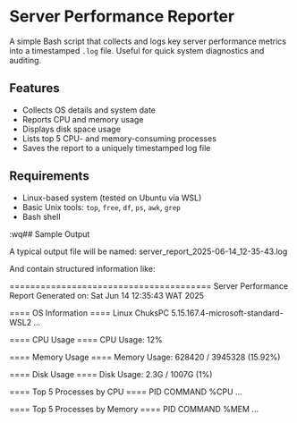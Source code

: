 # Server Performance Reporter

A simple Bash script that collects and logs key server performance metrics into a timestamped `.log` file. Useful for quick system diagnostics and auditing.

## Features

- Collects OS details and system date
- Reports CPU and memory usage
- Displays disk space usage
- Lists top 5 CPU- and memory-consuming processes
- Saves the report to a uniquely timestamped log file

## Requirements

- Linux-based system (tested on Ubuntu via WSL)
- Basic Unix tools: `top`, `free`, `df`, `ps`, `awk`, `grep`
- Bash shell

:wq## Sample Output

A typical output file will be named:
server_report_2025-06-14_12-35-43.log


And contain structured information like:

=======================================
Server Performance Report
Generated on: Sat Jun 14 12:35:43 WAT 2025

==== OS Information ====
Linux ChuksPC 5.15.167.4-microsoft-standard-WSL2 ...

==== CPU Usage ====
CPU Usage: 12%

==== Memory Usage ====
Memory Usage: 628420 / 3945328 (15.92%)

==== Disk Usage ====
Disk Usage: 2.3G / 1007G (1%)

==== Top 5 Processes by CPU ====
PID COMMAND %CPU
...

==== Top 5 Processes by Memory ====
PID COMMAND %MEM
...

